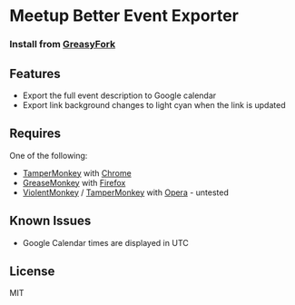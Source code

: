 Meetup Better Event Exporter
=============================

### Install from [GreasyFork](https://greasyfork.org/en/scripts/14854-meetup-better-event-exporter)

Features
--------
- Export the full event description to Google calendar
- Export link background changes to light cyan when the link is updated

Requires
--------
One of the following:
- [TamperMonkey](https://chrome.google.com/webstore/detail/tampermonkey/dhdgffkkebhmkfjojejmpbldmpobfkfo?hl=en) with [Chrome](https://www.google.com/chrome/browser/)
- [GreaseMonkey](https://addons.mozilla.org/en-US/firefox/addon/greasemonkey/) with [Firefox](https://www.mozilla.org/firefox)
- [ViolentMonkey](https://addons.opera.com/en/extensions/details/violent-monkey/) / [TamperMonkey](https://addons.opera.com/en/extensions/details/tampermonkey-beta/?display=en) with [Opera](http://www.opera.com/) - untested

Known Issues
-----------
- Google Calendar times are displayed in UTC

License
-------
MIT
